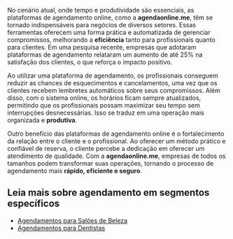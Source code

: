 No cenário atual, onde tempo e produtividade são essenciais, as plataformas de agendamento online, como a **agendaonline.me**, têm se tornado indispensáveis para negócios de diversos setores. Essas ferramentas oferecem uma forma prática e automatizada de gerenciar compromissos, melhorando a **eficiência** tanto para profissionais quanto para clientes. Em uma pesquisa recente, empresas que adotaram plataformas de agendamento relataram um aumento de até 25% na satisfação dos clientes, o que reforça o impacto positivo.

Ao utilizar uma plataforma de agendamento, os profissionais conseguem reduzir as chances de esquecimentos e cancelamentos, uma vez que os clientes recebem lembretes automáticos sobre seus compromissos. Além disso, com o sistema online, os horários ficam sempre atualizados, permitindo que os profissionais possam maximizar seu tempo sem interrupções desnecessárias. Isso se traduz em uma operação mais organizada e **produtiva**.

Outro benefício das plataformas de agendamento online é o fortalecimento da relação entre o cliente e o profissional. Ao oferecer um método prático e confiável de reserva, o cliente percebe a dedicação em oferecer um atendimento de qualidade. Com a **agendaonline.me**, empresas de todos os tamanhos podem transformar suas operações, tornando o processo de agendamento mais **rápido, eficiente e seguro**.

## Leia mais sobre agendamento em segmentos específicos

- [Agendamentos para Salões de Beleza](/blog/agendamento-para-salao-de-beleza)
- [Agendamentos para Dentistas](/blog/agendamento-para-dentistas)
